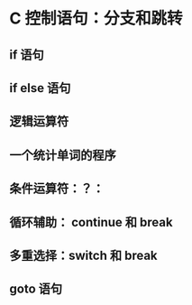# C 控制语句：分支和跳转

## if 语句

## if else 语句

## 逻辑运算符

## 一个统计单词的程序

## 条件运算符：？：

## 循环辅助： continue 和 break

## 多重选择：switch 和 break

## goto 语句
